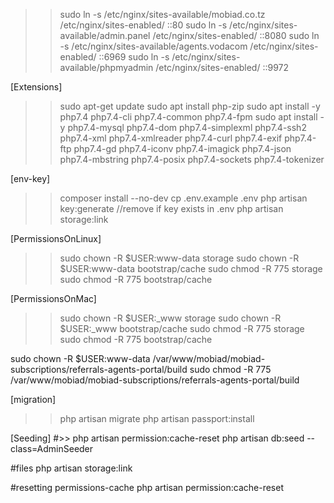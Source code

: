 
>> sudo ln -s /etc/nginx/sites-available/mobiad.co.tz /etc/nginx/sites-enabled/ ::80
>> sudo ln -s /etc/nginx/sites-available/admin.panel /etc/nginx/sites-enabled/  ::8080
>> sudo ln -s /etc/nginx/sites-available/agents.vodacom /etc/nginx/sites-enabled/ ::6969
>> sudo ln -s /etc/nginx/sites-available/phpmyadmin /etc/nginx/sites-enabled/ ::9972

[Extensions]
>> sudo apt-get update
>> sudo apt install php-zip
>> sudo apt install -y php7.4 php7.4-cli php7.4-common php7.4-fpm
>> sudo apt install -y php7.4-mysql php7.4-dom php7.4-simplexml php7.4-ssh2 php7.4-xml php7.4-xmlreader php7.4-curl  php7.4-exif  php7.4-ftp php7.4-gd  php7.4-iconv php7.4-imagick php7.4-json  php7.4-mbstring php7.4-posix php7.4-sockets php7.4-tokenizer

[env-key]
>> composer install --no-dev
>> cp .env.example .env
>> php artisan key:generate //remove if key exists in .env
>> php artisan storage:link

[PermissionsOnLinux]
>> sudo chown -R $USER:www-data storage
>> sudo chown -R $USER:www-data bootstrap/cache
>> sudo chmod -R 775 storage
>> sudo chmod -R 775 bootstrap/cache

[PermissionsOnMac]
>> sudo chown -R $USER:_www storage
>> sudo chown -R $USER:_www bootstrap/cache
>> sudo chmod -R 775 storage
>> sudo chmod -R 775 bootstrap/cache

sudo chown -R $USER:www-data  /var/www/mobiad/mobiad-subscriptions/referrals-agents-portal/build
sudo chmod -R 775             /var/www/mobiad/mobiad-subscriptions/referrals-agents-portal/build

[migration]
>> php artisan migrate
>> php artisan passport:install

[Seeding]
#>> php artisan permission:cache-reset
php artisan db:seed --class=AdminSeeder


#files
php artisan storage:link

#resetting permissions-cache
php artisan permission:cache-reset
